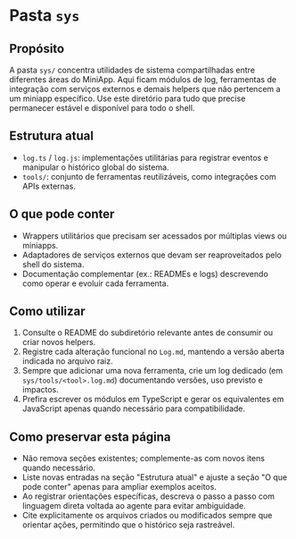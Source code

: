 # Pasta `sys`

## Propósito
A pasta `sys/` concentra utilidades de sistema compartilhadas entre diferentes áreas do MiniApp. Aqui ficam módulos de log, ferramentas de integração com serviços externos e demais helpers que não pertencem a um miniapp específico. Use este diretório para tudo que precise permanecer estável e disponível para todo o shell.

## Estrutura atual
- `log.ts` / `log.js`: implementações utilitárias para registrar eventos e manipular o histórico global do sistema.
- `tools/`: conjunto de ferramentas reutilizáveis, como integrações com APIs externas.

## O que pode conter
- Wrappers utilitários que precisam ser acessados por múltiplas views ou miniapps.
- Adaptadores de serviços externos que devam ser reaproveitados pelo shell do sistema.
- Documentação complementar (ex.: READMEs e logs) descrevendo como operar e evoluir cada ferramenta.

## Como utilizar
1. Consulte o README do subdiretório relevante antes de consumir ou criar novos helpers.
2. Registre cada alteração funcional no `Log.md`, mantendo a versão aberta indicada no arquivo raiz.
3. Sempre que adicionar uma nova ferramenta, crie um log dedicado (em `sys/tools/<tool>.log.md`) documentando versões, uso previsto e impactos.
4. Prefira escrever os módulos em TypeScript e gerar os equivalentes em JavaScript apenas quando necessário para compatibilidade.

## Como preservar esta página
- Não remova seções existentes; complemente-as com novos itens quando necessário.
- Liste novas entradas na seção "Estrutura atual" e ajuste a seção "O que pode conter" apenas para ampliar exemplos aceitos.
- Ao registrar orientações específicas, descreva o passo a passo com linguagem direta voltada ao agente para evitar ambiguidade.
- Cite explicitamente os arquivos criados ou modificados sempre que orientar ações, permitindo que o histórico seja rastreável.
